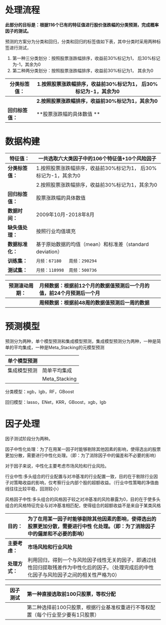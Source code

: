 # 处理流程

**此部分的目标是：根据116个已有的特征值进行股价涨跌幅的分类预测，完成概率因子的测试。**



预测的方案分为分类和回归，分类和回归的标签值如下表，其中分类时采用两种标签进行测试，

1. 第一种三分类划分：按照股票涨跌幅排序，收益前30%标记为1， 后30%标记为-1，其余为0
2. 第二种两分类划分：按照股票涨跌幅排序，收益前30%标记为1， 其余为0

| 分类标签值：     | 1.按照股票涨跌幅排序，收益前30%标记为1， 后30%标记为-1，其余为0 |
| ---------------- | ------------------------------------------------------------ |
|                  | **2.按照股票涨跌幅排序，收益前30%标记为1，其余为0**          |
| **回归标签值：** | **股票涨跌幅的具体数值 **                                       |







# **数据构建**

| **特征值：**     | **一共选取六大类因子中的106个特征值+10个风险因子**           |
| ---------------- | ------------------------------------------------------------ |
| **分类标签值：** | 1.按照股票涨跌幅排序，收益前30%标记为1， 后30%标记为-1，其余为0 |
|                  | 2.按照股票涨跌幅排序，收益前30%标记为1，其余为0              |
| **回归标签值：** | 股票涨跌幅的具体数值                                         |
| **数据时间：**   | 2009年10月-2018年8月                                         |
| **缺失值处理：** | 按照行业均值填充                                             |
| **数据标准化：** | 基于原始数据的均值（mean）和标准差（standard deviation）     |
| **训练集：**     | `月频：67180   周频：290294 `                                |
| **测试集：**     | `月频：118998  周频：500736`                                 |



| 预测滚动周期： | 月频数据：根据前12个月的数据值预测后一个月的值，前24个月预测后一个月 |
| -------------- | :----------------------------------------------------------- |
|                | **周频数据：根据前48周的数据值预测后一周的数据**             |







# 预测模型

预测分为两种，单个模型预测和集成模型预测，集成模型预测分为两种，一种是简单的平均集成，一种是Meta_Stacking的元模型预测

| 单个模型预测 |               |
| ------------ | ------------- |
| 集成模型预测 | 简单平均集成  |
|              | Meta_Stacking |

分类模型：xgb，lgb，RF，GBoost

回归模型：lasso，ENet，KRR，GBoost，xgb，lgb







# 因子处理

因子测试阶段分为两种。

因子中性化处理：为了在用某一因子时能够剔除其他因素的影响，使得选出的股票更加分散，需要进行中性化处理。（即：为了消除因子中的偏差和不必要的影响）

对于因子来说，中性化主要考虑市场风险和行业风险。

行业中性:多头组合的行业配置与对冲基准的行业配置一致，目的在于剔除行业因子对策略收益的影响，仅考察行业内部个股的超额收益。（行业中性策略的净值曲线往往比较平稳，回测较小）

风格因子中性:多头组合的风格因子较之对冲基准的风险暴露为0，目的在于使多头组合的风格特征完全与对冲基准相匹配，使得组合的超额收益不是来自于某类风格

| 目的：         | 为了在用某一因子时能够剔除其他因素的影响，使得选出的股票更加分散，需要进行中性 化处理。（即：为了消除因子中的偏差和不必要的影响） |
| :------------- | :----------------------------------------------------------- |
| **主要考虑：** | **市场风险和行业风险**                                       |
| **处理方式：** | 利用回归，得到一个与风险因子线性无关的因子，即通过线性回归提取残差作为中性化后的因子。（处理完成后的中性化因子与风险因子之间的相关性严格为0） |

| 因子测试 | 第一种直接选取前100只股票，等权分配                          |
| -------- | :----------------------------------------------------------- |
|          | 第二种选择前100只股票，根据行业基准权重进行不等权配置（每个行业至少要有1只股票） |

